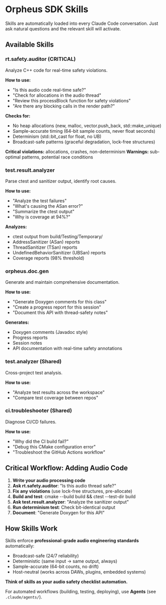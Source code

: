 # Orpheus SDK Skills

Skills are automatically loaded into every Claude Code conversation. Just ask natural questions and the relevant skill will activate.

## Available Skills

### rt.safety.auditor (CRITICAL)

Analyze C++ code for real-time safety violations.

**How to use:**

- "Is this audio code real-time safe?"
- "Check for allocations in the audio thread"
- "Review this processBlock function for safety violations"
- "Are there any blocking calls in the render path?"

**Checks for:**

- No heap allocations (new, malloc, vector.push_back, std::make_unique)
- Sample-accurate timing (64-bit sample counts, never float seconds)
- Determinism (std::bit_cast for float, no UB)
- Broadcast-safe patterns (graceful degradation, lock-free structures)

**Critical violations:** allocations, crashes, non-determinism
**Warnings:** sub-optimal patterns, potential race conditions

### test.result.analyzer

Parse ctest and sanitizer output, identify root causes.

**How to use:**

- "Analyze the test failures"
- "What's causing the ASan error?"
- "Summarize the ctest output"
- "Why is coverage at 94%?"

**Analyzes:**

- ctest output from build/Testing/Temporary/
- AddressSanitizer (ASan) reports
- ThreadSanitizer (TSan) reports
- UndefinedBehaviorSanitizer (UBSan) reports
- Coverage reports (98% threshold)

### orpheus.doc.gen

Generate and maintain comprehensive documentation.

**How to use:**

- "Generate Doxygen comments for this class"
- "Create a progress report for this session"
- "Document this API with thread-safety notes"

**Generates:**

- Doxygen comments (Javadoc style)
- Progress reports
- Session notes
- API documentation with real-time safety annotations

### test.analyzer (Shared)

Cross-project test analysis.

**How to use:**

- "Analyze test results across the workspace"
- "Compare test coverage between repos"

### ci.troubleshooter (Shared)

Diagnose CI/CD failures.

**How to use:**

- "Why did the CI build fail?"
- "Debug this CMake configuration error"
- "Troubleshoot the GitHub Actions workflow"

## Critical Workflow: Adding Audio Code

1. **Write your audio processing code**
2. **Ask rt.safety.auditor**: "Is this audio thread safe?"
3. **Fix any violations** (use lock-free structures, pre-allocate)
4. **Build and test**: cmake --build build && ctest --test-dir build
5. **Ask test.result.analyzer**: "Analyze the sanitizer output"
6. **Run determinism test**: Check bit-identical output
7. **Document**: "Generate Doxygen for this API"

## How Skills Work

Skills enforce **professional-grade audio engineering standards** automatically:

- Broadcast-safe (24/7 reliability)
- Deterministic (same input → same output, always)
- Sample-accurate (64-bit counts, no drift)
- Host-neutral (works across DAWs, plugins, embedded systems)

**Think of skills as your audio safety checklist automation.**

For automated workflows (building, testing, deploying), use **Agents** (see `.claude/agents/`).
